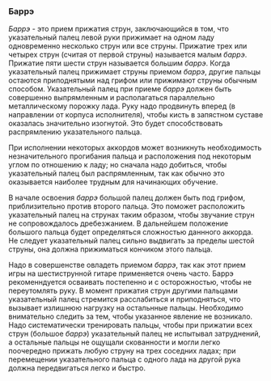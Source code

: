 <!--2017-07-16 13:35:21-->
### Баррэ
*Баррэ* - это прием прижатия струн, заключающийся в том, что
указательный палец левой руки прижимает на одном ладу одновременно
несколько струн или все струны.
Прижатие трех или четырех струн (считая от первой струны)
называется малым *баррэ*. Прижатие пяти шести струн называется
большим *баррэ*. Когда указательный палец прижимает струны приемом
*баррэ*, другие пальцы остаются приподнятыми над грифом или
прижимают струны обычным способом.
Указательный палец при приеме *баррэ* должен быть совершенно
выпрямленным и располагаться параллельно металлическому порожку
лада. Руку надо продвинуть вперед (в направлении от корпуса
исполнителя), чтобы кисть в запястном суставе оказалась
значительно изогнутой. Это будет способствовать распрямлению
указательного пальца.

При исполнении некоторых аккордов может возникнуть необходимость
незначительного прогибания пальца и расположения под некоторым
углом по отношению к ладу; но сначала надо добиться, чтобы
указательный палец был распрямленным, так как обычно это
оказывается наиболее трудным для начинающих обучение.

В начале освоения *баррэ* большой палец должен быть под грифом,
приблизительно против второго пальца. Это поможет расположить
указательный палец на струнах таким образом, чтобы звучание струн
не сопровождалось дребезжанием.
В дальнейшем положение большого пальца будет определяться сложностью
даннного аккорда. Не следует указательный палец сильно выдвигать за
пределы  шестой  струны, она должна прижиматься кончиком этого
пальца.

Надо в совершенстве овладеть приемом *баррэ*, так как этот прием игры
на шестиструнной гитаре применяется очень часто. Баррэ
рекоменндуется осваивать постепенно и с осторожностью, чтобы не
переутомлять руку.
В момент прижатия струн другими пальцами указательный палец
стремится расслабиться и приподняться, что вызывает излишнюю
нагрузку на остальнные пальцы. Необходимо внимательно следить за тем,
чтобы указанное явление не возникало.
Надо систематически тренировать пальцы, чтобы при прижатии всех
струн (большое *баррэ*) указательный палец не испытывал затруднений, а
остальные пальцы не ощущали скованности и могли легко поочередно
прижать любую струну на трех соседних ладах; при перемещении
указательного пальца с одного лада на другой рука должна
передвигаться легко и быстро.